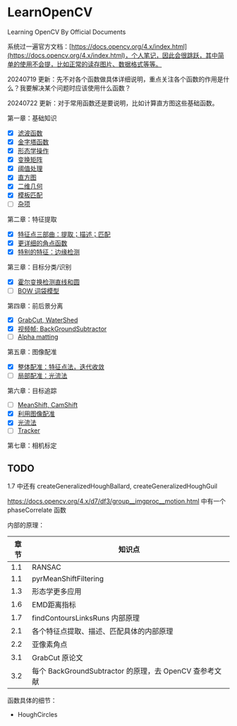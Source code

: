 # LearnOpenCV

Learning OpenCV By Official Documents

系统过一遍官方文档：[https://docs.opencv.org/4.x/index.html](https://docs.opencv.org/4.x/index.html)，个人笔记，因此会很跳跃，其中简单的使用不会提，比如正常的读存图片、数据格式等等。

20240719 更新：先不对各个函数做具体详细说明，重点关注各个函数的作用是什么？我要解决某个问题时应该使用什么函数？

20240722 更新：对于常用函数还是要说明，比如计算直方图这些基础函数。

第一章：基础知识

- [X] [滤波函数](./docs/1.1.md)
- [X] [金字塔函数](./docs/1.2.md)
- [X] [形态学操作](./docs/1.3.md)
- [X] [变换矩阵](./docs/1.4.md)
- [X] [阈值处理](./docs/1.5.md)
- [X] [直方图](./docs/1.6.md)
- [X] [二维几何](./docs/1.7.md)
- [X] [模板匹配](./docs/1.8.md)
- [ ] [杂项](./docs/1.misc.md)

第二章：特征提取

- [X] [特征点三部曲：提取；描述；匹配](./docs/2.1.md)
- [X] [更详细的角点函数](./docs/2.2.md)
- [X] [特别的特征：边缘检测](./docs/2.3.md)

第三章：目标分类/识别

- [X] [霍尔变换检测直线和圆](./docs/3.1.md)
- [ ] [BOW 词袋模型](./docs/3.2.md)

第四章：前后景分离

- [X] [GrabCut, WaterShed](./docs/4.1.md)
- [X] [视频帧: BackGroundSubtractor](./docs/4.2.md)
- [ ] [Alpha matting]()

第五章：图像配准

- [X] [整体配准：特征点法，迭代收敛](./docs/5.1.md)
- [ ] [局部配准：光流法](./docs/5.2.md)

第六章：目标追踪

- [ ] [MeanShift, CamShift](./docs/6.1.md)
- [X] [利用图像配准](./docs/6.2.md)
- [X] [光流法](./docs/6.3.md)
- [ ] [Tracker](./docs/6.4.md)

第七章：相机标定

## TODO

1.7 中还有 createGeneralizedHoughBallard, createGeneralizedHoughGuil

https://docs.opencv.org/4.x/d7/df3/group__imgproc__motion.html 中有一个 phaseCorrelate 函数

内部的原理：

| 章节 | 知识点                                                 |
| ---- | ------------------------------------------------------ |
| 1.1  | RANSAC                                                 |
| 1.1  | pyrMeanShiftFiltering                                  |
| 1.3  | 形态学更多应用                                         |
| 1.6  | EMD距离指标                                            |
| 1.7  | findContoursLinksRuns 内部原理                         |
| 2.1  | 各个特征点提取、描述、匹配具体的内部原理               |
| 2.2  | 亚像素角点                                             |
| 3.1  | GrabCut 原论文                                         |
| 3.2  | 每个 BackGroundSubtractor 的原理，去 OpenCV 查参考文献 |

函数具体的细节：

- HoughCircles

